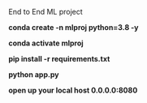End to End ML project


__conda create -n mlproj python=3.8 -y__

__conda activate mlproj__

__pip install -r requirements.txt__

__python app.py__

__open up your local host 0.0.0.0:8080__


